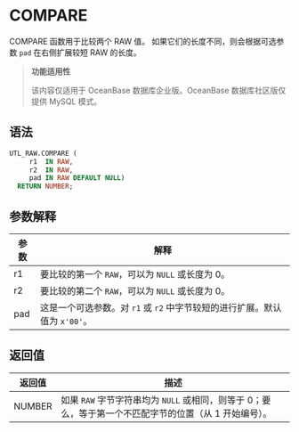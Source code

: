 # COMPARE 

COMPARE 函数用于比较两个 RAW 值。 如果它们的长度不同，则会根据可选参数 `pad` 在右侧扩展较短 RAW 的长度。

>**功能适用性**
>
>该内容仅适用于 OceanBase 数据库企业版。OceanBase 数据库社区版仅提供 MySQL 模式。

## 语法 


```sql
UTL_RAW.COMPARE (
     r1  IN RAW,
     r2  IN RAW,
     pad IN RAW DEFAULT NULL) 
  RETURN NUMBER;
```



## 参数解释 

| **参数** |                     **解释**                  |
|--------|-------------------------------------------------|
| r1     | 要比较的第一个 `RAW`，可以为 `NULL` 或长度为 0。                    |
| r2     | 要比较的第二个 `RAW`，可以为 `NULL` 或长度为 0。                    |
| pad    | 这是一个可选参数。对 `r1` 或 `r2` 中字节较短的进行扩展。默认值为 `x'00'`。 |


## 返回值 


| **返回值** |                           **描述**                       |
|---------|------------------------------------------------------------|
| NUMBER  | 如果 `RAW` 字节字符串均为 `NULL` 或相同，则等于 0；要么，等于第一个不匹配字节的位置（从 1 开始编号）。 |



